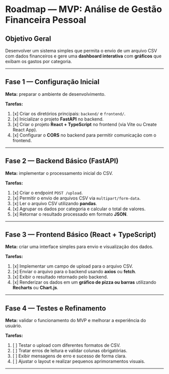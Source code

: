 # Roadmap — MVP: Análise de Gestão Financeira Pessoal

## **Objetivo Geral**

Desenvolver um sistema simples que permita o envio de um arquivo CSV com dados financeiros e gere uma **dashboard interativa** com **gráficos** que exibam os gastos por categoria.

---

## **Fase 1 — Configuração Inicial**

**Meta:** preparar o ambiente de desenvolvimento.

**Tarefas:**

1. [x] Criar os diretórios principais: `backend/` e `frontend/`.
2. [x] Inicializar o projeto **FastAPI** no backend.
3. [x] Criar o projeto **React + TypeScript** no frontend (via Vite ou Create React App).
4. [x] Configurar o **CORS** no backend para permitir comunicação com o frontend.

---

## **Fase 2 — Backend Básico (FastAPI)**

**Meta:** implementar o processamento inicial do CSV.

**Tarefas:**

1. [x] Criar o endpoint `POST /upload`.
2. [x] Permitir o envio de arquivos CSV via `multipart/form-data`.
3. [x] Ler o arquivo CSV utilizando **pandas**.
4. [x] Agrupar os dados por categoria e calcular o total de valores.
5. [x] Retornar o resultado processado em formato **JSON**.

---

## **Fase 3 — Frontend Básico (React + TypeScript)**

**Meta:** criar uma interface simples para envio e visualização dos dados.

**Tarefas:**

1. [x] Implementar um campo de upload para o arquivo CSV.
2. [x] Enviar o arquivo para o backend usando **axios** ou **fetch**.
3. [x] Exibir o resultado retornado pelo backend.
4. [x] Renderizar os dados em um **gráfico de pizza ou barras** utilizando **Recharts** ou **Chart.js**.

---

## **Fase 4 — Testes e Refinamento**

**Meta:** validar o funcionamento do MVP e melhorar a experiência do usuário.

**Tarefas:**

1. [ ] Testar o upload com diferentes formatos de CSV.
2. [ ] Tratar erros de leitura e validar colunas obrigatórias.
3. [ ] Exibir mensagens de erro e sucesso de forma clara.
4. [ ] Ajustar o layout e realizar pequenos aprimoramentos visuais.

---